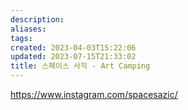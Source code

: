 ```yaml
---
description:
aliases: 
tags: 
created: 2023-04-03T15:22:06
updated: 2023-07-15T21:33:02
title: 스페이스 사직 - Art Camping
---
```

https://www.instagram.com/spacesazic/
